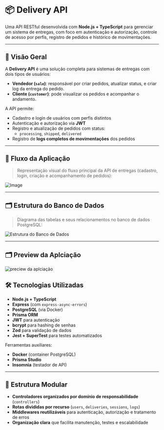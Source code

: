 # 📦 Delivery API

Uma API RESTful desenvolvida com **Node.js + TypeScript** para gerenciar um sistema de entregas, com foco em autenticação e autorização, controle de acesso por perfis, registro de pedidos e histórico de movimentações.

---

## 🚀 Visão Geral

A **Delivery API** é uma solução completa para sistemas de entregas com dois tipos de usuários:

- **Vendedor (`sale`)**: responsável por criar pedidos, atualizar status, e criar log da entrega do pedido.
- **Cliente (`customer`)**: pode visualizar os pedidos e acompanhar o andamento.

A API permite:

- Cadastro e login de usuários com perfis distintos
- Autenticação e autorização via **JWT**
- Registro e atualização de pedidos com status:
  - `processing`, `shipped`, `delivered`
- Registro de **logs completos de movimentações** dos pedidos

---

## 🧭 Fluxo da Aplicação

> Representação visual do fluxo principal da API de entregas (cadastro, login, criação e acompanhamento de pedidos):

![Image](https://github.com/user-attachments/assets/2e8ed05d-f998-4a58-8a4c-9600f64a0128)

---

## 🗂️ Estrutura do Banco de Dados

> Diagrama das tabelas e seus relacionamentos no banco de dados PostgreSQL:

![Estrutura do Banco de Dados](https://private-user-images.githubusercontent.com/161797273/449358648-4f4409ea-6c9c-4d25-a284-95a63c5814d7.png?jwt=eyJhbGciOiJIUzI1NiIsInR5cCI6IkpXVCJ9.eyJpc3MiOiJnaXRodWIuY29tIiwiYXVkIjoicmF3LmdpdGh1YnVzZXJjb250ZW50LmNvbSIsImtleSI6ImtleTUiLCJleHAiOjE3NDg2MzE4NDEsIm5iZiI6MTc0ODYzMTU0MSwicGF0aCI6Ii8xNjE3OTcyNzMvNDQ5MzU4NjQ4LTRmNDQwOWVhLTZjOWMtNGQyNS1hMjg0LTk1YTYzYzU4MTRkNy5wbmc_WC1BbXotQWxnb3JpdGhtPUFXUzQtSE1BQy1TSEEyNTYmWC1BbXotQ3JlZGVudGlhbD1BS0lBVkNPRFlMU0E1M1BRSzRaQSUyRjIwMjUwNTMwJTJGdXMtZWFzdC0xJTJGczMlMkZhd3M0X3JlcXVlc3QmWC1BbXotRGF0ZT0yMDI1MDUzMFQxODU5MDFaJlgtQW16LUV4cGlyZXM9MzAwJlgtQW16LVNpZ25hdHVyZT04MTAyMzE2N2MzMzc3MzRmYmE1OTQzYjU5ZDQ1MTQxMmY1ZTg4N2IxNWUxM2IzNDBjNGFjNDhmMGM3NTI5ZjQ4JlgtQW16LVNpZ25lZEhlYWRlcnM9aG9zdCJ9.Q8OqJDMEpAjsx4dPBgfQyl2VIXty3MaCG7ADcfPfxJU)

---

## 🗂️ Preview da Aplciação

![preciew da aplciação](https://private-user-images.githubusercontent.com/161797273/449358879-52fe8f62-2226-4644-b01a-98145a3a89e9.png?jwt=eyJhbGciOiJIUzI1NiIsInR5cCI6IkpXVCJ9.eyJpc3MiOiJnaXRodWIuY29tIiwiYXVkIjoicmF3LmdpdGh1YnVzZXJjb250ZW50LmNvbSIsImtleSI6ImtleTUiLCJleHAiOjE3NDg2MzE4NDEsIm5iZiI6MTc0ODYzMTU0MSwicGF0aCI6Ii8xNjE3OTcyNzMvNDQ5MzU4ODc5LTUyZmU4ZjYyLTIyMjYtNDY0NC1iMDFhLTk4MTQ1YTNhODllOS5wbmc_WC1BbXotQWxnb3JpdGhtPUFXUzQtSE1BQy1TSEEyNTYmWC1BbXotQ3JlZGVudGlhbD1BS0lBVkNPRFlMU0E1M1BRSzRaQSUyRjIwMjUwNTMwJTJGdXMtZWFzdC0xJTJGczMlMkZhd3M0X3JlcXVlc3QmWC1BbXotRGF0ZT0yMDI1MDUzMFQxODU5MDFaJlgtQW16LUV4cGlyZXM9MzAwJlgtQW16LVNpZ25hdHVyZT1iNjBlMmM1M2VkYWYxNmFlMjUxMmVkMzBlOWI2Mjg0NTU4NGE3Nzk0ZGI4MjE1MDQwZjQwNDU1ODA2M2M0MTBhJlgtQW16LVNpZ25lZEhlYWRlcnM9aG9zdCJ9.ZpWFN3sHiDPPCOIuKEmPQT1ThVEB1R-5aT-bAyIC6es)

## 🛠️ Tecnologias Utilizadas

- **Node.js + TypeScript**
- **Express** (com `express-async-errors`)
- **PostgreSQL** (via Docker)
- **Prisma ORM**
- **JWT** para autenticação
- **bcrypt** para hashing de senhas
- **Zod** para validação de dados
- **Jest + SuperTest** para testes automatizados

Ferramentas auxiliares:

- **Docker** (container PostgreSQL)
- **Prisma Studio**
- **Insomnia** (testador de API)

---

## 🧠 Estrutura Modular

- **Controladores organizados por domínio de responsabilidade** (`controllers`)
- **Rotas divididas por recurso** (`users`, `deliveries`, `sessions`, `logs`)
- **Middlewares reutilizáveis** para autenticação, autorização e tratamento de erros
- **Organização clara** que facilita manutenção, testes e escalabilidade
